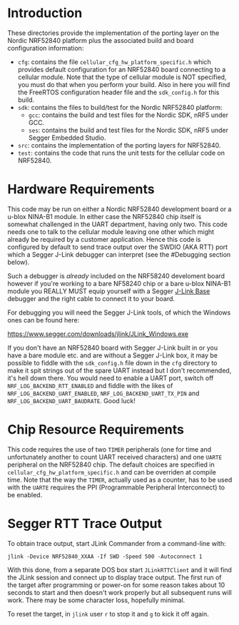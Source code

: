 # Introduction
These directories provide the implementation of the porting layer on the Nordic NRF52840 platform plus the associated build and board configuration information:

- `cfg`: contains the file `cellular_cfg_hw_platform_specific.h` which provides default configuration for an NRF52840 board connecting to a cellular module.  Note that the type of cellular module is NOT specified, you must do that when you perform your build.  Also in here you will find the FreeRTOS configuration header file and the `sdk_config.h` for this build.
- `sdk`: contains the files to build/test for the Nordic NRF52840 platform:
  - `gcc`: contains the build and test files for the Nordic SDK, nRF5 under GCC.
  - `ses`: contains the build and test files for the Nordic SDK, nRF5 under Segger Embedded Studio.
- `src`: contains the implementation of the porting layers for NRF52840.
- `test`: contains the code that runs the unit tests for the cellular code on NRF52840.

# Hardware Requirements
This code may be run on either a Nordic NRF52840 development board or a u-blox NINA-B1 module.  In either case the NRF52840 chip itself is somewhat challenged in the UART department, having only two.  This code needs one to talk to the cellular module leaving one other which might already be required by a customer application.  Hence this code is configured by default to send trace output over the SWDIO (AKA RTT) port which a Segger J-Link debugger can interpret (see the #Debugging section below).

Such a debugger is *already* included on the NRF58240 develoment board however if you're working to a bare NF58240 chip or a bare u-blox NINA-B1 module you REALLY MUST equip yourself with a Segger [J-Link Base](https://www.segger.com/products/debug-probes/j-link/models/j-link-base/) debugger and the right cable to connect it to your board.

For debugging you will need the Segger J-Link tools, of which the Windows ones can be found here:

https://www.segger.com/downloads/jlink/JLink_Windows.exe

If you don't have an NRF52840 board with Segger J-Link built in or you have a bare module etc. and are without a Segger J-Link box, it may be possible to fiddle with the `sdk_config.h` file down in the `cfg` directory to make it spit strings out of the spare UART instead but I don't recommended, it's hell down there.  You would need to enable a UART port, switch off `NRF_LOG_BACKEND_RTT_ENABLED` and fiddle with the likes of `NRF_LOG_BACKEND_UART_ENABLED`, `NRF_LOG_BACKEND_UART_TX_PIN` and `NRF_LOG_BACKEND_UART_BAUDRATE`.  Good luck!

# Chip Resource Requirements
This code requires the use of two `TIMER` peripherals (one for time and unfortunately another to count UART received characters) and one `UARTE` peripheral on the NRF52840 chip.  The default choices are specified in `cellular_cfg_hw_platform_specific.h` and can be overriden at compile time.  Note that the way the `TIMER`, actually used as a counter, has to be used with the `UARTE` requires the PPI (Programmable Peripheral Interconnect) to be enabled.

# Segger RTT Trace Output
To obtain trace output, start JLink Commander from a command-line with:

```
jlink -Device NRF52840_XXAA -If SWD -Speed 500 -Autoconnect 1
```

With this done, from a separate DOS box start `JLinkRTTClient` and it will find the JLink session and connect up to display trace output.  The first run of the target after programming or power-on for some reason takes about 10 seconds to start and then doesn't work properly but all subsequent runs will work.  There may be some character loss, hopefully minimal.

To reset the target, in `jlink` user `r` to stop it and `g` to kick it off again.

